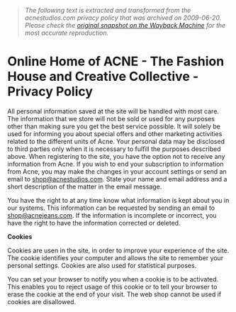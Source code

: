 > *The following text is extracted and transformed from the acnestudios.com privacy policy that was archived on 2009-06-20. Please check the [original snapshot on the Wayback Machine](https://web.archive.org/web/20090620151736id_/http%3A//acnestudios.com/privacy-policy) for the most accurate reproduction.*

# Online Home of ACNE - The Fashion House and Creative Collective - Privacy Policy

All personal information saved at the site will be handled with most care. The information that we store will not be sold or used for any purposes other than making sure you get the best service possible. It will solely be used for informing you about special offers and other marketing activities related to the different units of Acne. Your personal data may be disclosed to third parties only when it is necessary to fulfill the purposes described above. When registering to the site, you have the option not to receive any information from Acne. If you wish to end your subscription to information from Acne, you may make the changes in your account settings or send an email to shop@acnestudios.com. State your name and email address and a short description of the matter in the email message.

You have the right to at any time know what information is kept about you in our systems. This information can be requested by sending an email to shop@acnejeans.com. If the information is incomplete or incorrect, you have the right to have the information corrected or deleted.

 **Cookies**

Cookies are usen in the site, in order to improve your experience of the site. The cookie identifies your computer and allows the site to remember your personal settings. Cookies are also used for statistical purposes.

You can set your browser to notify you when a cookie is to be activated. This enables you to reject usage of this cookie or to tell your browser to erase the cookie at the end of your visit. The web shop cannot be used if cookies are disallowed. 
